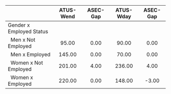 
|                      |    ATUS-Wend |     ASEC-Gap |    ATUS-Wday |     ASEC-Gap |
| -------------------- | :----------: | :----------: | :----------: | :----------: |
| Gender x Employed Status |              |              |              |              |
| &nbsp;&nbsp;Men x Not Employed |        95.00 |         0.00 |        90.00 |         0.00 |
| &nbsp;&nbsp;Men x Employed |       145.00 |         0.00 |        70.00 |         0.00 |
| &nbsp;&nbsp;Women x Not Employed |       201.00 |         4.00 |       236.00 |         4.00 |
| &nbsp;&nbsp;Women x Employed |       220.00 |         0.00 |       148.00 |        -3.00 |

